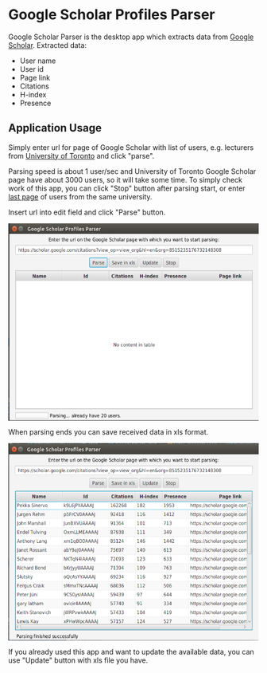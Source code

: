 # Google Scholar Profiles Parser

Google Scholar Parser is the desktop app which extracts data from [Google Scholar](https://scholar.google.com.ua/).
Extracted data:
* User name
* User id
* Page link
* Citations
* H-index
* Presence

## Application Usage

Simply enter url for page of Google Scholar with list of users, e.g. lecturers from
[University of Toronto](https://scholar.google.com/citations?view_op=view_org&hl=en&org=8515235176732148308) and click "parse".

Parsing speed is about 1 user/sec and University of Toronto Google Scholar page have about 3000 users, so it will take some time. To simply check work of this app, you can click "Stop" button after parsing start, or enter [last page](https://scholar.google.com.ua/citations?view_op=view_org&hl=en&org=8515235176732148308&after_author=oEy3AP3___8J&astart=4590) of users from the same university.

Insert url into edit field and click "Parse" button.


<a href="url"><img src="https://github.com/VladNamik/ScholarParser/blob/master/screenshots/on_parsing.png?raw=true" align="center" height="396" width="565"></a>

When parsing ends you can save received data in xls format.


<a href="url"><img src="https://github.com/VladNamik/ScholarParser/blob/master/screenshots/parsing_finished.png?raw=true" align="center" height="396" width="565"></a>

If you already used this app and want to update the available data, you can use "Update" button with xls file you have.

